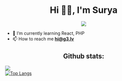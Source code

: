 <h1 align="center">Hi 👋🏻, I'm Surya</h1>
<p align="center"><img src="https://raw.githubusercontent.com/arnlea/arnlea/master/assets/tsubaki.gif"/></p>

- 🌱 I’m currently learning React, PHP
- 📫 How to reach me **hi@g3.lv**

<h2 align="center">Github stats:</h2>

[![](https://github-readme-stats.vercel.app/api?username=xvea&show_icons=true&count_private=true&theme=tokyonight&locale=en)](https://github.com/xvea)<br>
[![Top Langs](https://github-readme-stats.vercel.app/api/top-langs/?username=xvea&layout=compact&count_private=true&theme=tokyonight)](https://github.com/xvea)

